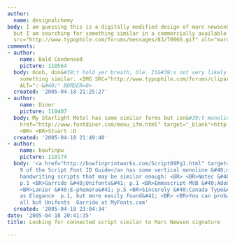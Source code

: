 ```yaml
---
author:
  name: designalchemy
body: I am guessing this is a digitally modified design of marc newson&#39;s signature,
  but I am searching for something similar in a commercially available font. <img
  src="http://www.typophile.com/forums/messages/83/70066.gif" alt="marc">
comments:
- author:
    name: Bald Condensed
    picture: 110564
  body: Oooh, don&#39;t hold yer breath, Ole. It&#39;s not very likely we&#39;re gonna  <BR>find
    something similar. <IMG SRC="http://www.typophile.com/forums/clipart/sad.gif"
    ALT=":-&#40;" BORDER=0>
  created: '2005-04-18 21:25:27'
- author:
    name: Diner
    picture: 110407
  body: My Starlight Motel has some similar forms but isn&#39;t monoline - <BR> <BR><a
    href="http://www.fontdiner.com/menu_ifm.html" target="_blank">http://www.fontdiner.com/menu_ifm.html</a>
    <BR> <BR>Stuart :D
  created: '2005-04-18 21:49:48'
- author:
    name: bowfinpw
    picture: 110174
  body: '<a href="http://bowfinprintworks.com/Script09Pg1.html" target="_blank">Part
    9 of the Script Font ID Guide</a> has some vertical monoline &#40;mostly&#41;
    handwriting scripts that may be similar enough: <BR> <BR>Notec &#40;Linotype&#41;
    p.1 <BR>Garrido &#40;Unifonts&#41; p.1 <BR>Emmascript MVB &#40;Adobe&#41; p.1
    <BR>Lanier &#40;E-phemera&#41; p.5 <BR>Sincerely &#40;Canada Type&#41; p.7 &#40;same
    as Elegance  p.1, but more easily found&#41; <BR> <BR>You can probably test drive
    all but Unifonts  Garrido at MyFonts.com'
  created: '2005-04-18 23:04:34'
date: '2005-04-18 20:41:35'
title: Looking for connected script similar to Marc Newson signature

---
```

